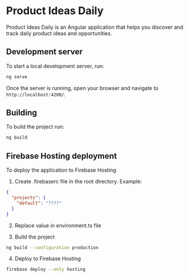 # Product Ideas Daily

Product Ideas Daily is an Angular application that helps you discover and track daily product ideas and opportunities.

## Development server

To start a local development server, run:

```bash
ng serve
```

Once the server is running, open your browser and navigate to `http://localhost:4200/`.

## Building

To build the project run:

```bash
ng build
```

## Firebase Hosting deployment

To deploy the application to Firebase Hosting

1. Create .firebaserc file in the root directory. Example:

```json
{
  "projects": {
    "default": "????"
  }
}
```

2. Replace value in environment.ts file

3. Build the project

```bash
ng build --configuration production
```

4. Deploy to Firebase Hosting

```bash
firebase deploy --only hosting
```

